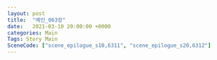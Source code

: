 ```yaml
---
layout: post
title:  "메인_063장"
date:   2021-03-10 20:00:00 +0000
categories: Main
Tags: Story Main
SceneCode: ["scene_epilogue_s10,6311", "scene_epilogue_s20,6312"]
---
```

